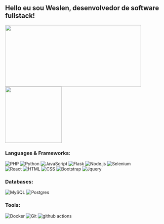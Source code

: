 ## Hello eu sou Weslen, desenvolvedor de software fullstack!

<div style="display: inline_block">
  <img height=200 width=440  align="center" src="https://my-stats-personal.vercel.app/api?username=weslenpy&show_icons=true&theme=radical&include_all_commits=true">
  <img height=183 align="center" src="https://my-stats-personal.vercel.app/api/top-langs?username=weslenpy&layout=compact&theme=radical">
 
</div>

<h3>Languages & Frameworks:</h3>
<p>
  <img alt="PHP" src="https://img.shields.io/badge/-PHP-DD0031?style=flat-square&logo=php&logoColor=white" />
  <img alt="Python" src="https://img.shields.io/badge/-Python-DD0031?style=flat-square&logo=python&logoColor=white" />
  <img alt="JavaScript" src="https://img.shields.io/badge/-JavaScript-DD0031?style=flat-square&logo=javascript&logoColor=white" />
  <img alt="Flask" src="https://img.shields.io/badge/-Flask-grey?style=flat-square&logo=flask&logoColor=blue" />
   <img alt="Node.js" src="https://img.shields.io/node/v/node.svg?style=flat-square&logo=nodedotjs&logoColor=green&label=Node.js" />
  <img alt="Selenium" src="https://img.shields.io/badge/-Selenium-grey?style=flat-square&logo=selenium&logoColor=white" />
  <br>
   <img alt="React" src="https://img.shields.io/node/v/react.svg?&logo=react&logoColor=green&label=React" />
  <img alt="HTML" src="https://img.shields.io/badge/-HTML5-1a73e8?style=flat-square&logo=html5&logoColor=white" />
  <img alt="CSS" src="https://img.shields.io/badge/-CSS-1a73e8?style=flat-square&logo=css3&logoColor=white" />
  
  <img alt="Bootstrap" src="https://img.shields.io/badge/-Bootstrap-1a73e8?style=flat-square&logo=bootstrap&logoColor=white" />
  <img alt="Jquery" src="https://img.shields.io/badge/-Jquery-1a73e8?style=flat-square&logo=jquery&logoColor=white" />
</p>

<h3>Databases:</h3>

<p>
  <img alt="MySQL" src="https://img.shields.io/badge/mysql-v8-brightgreen" />
  <img alt="Postgres" src=https://img.shields.io/badge/postgres-v16-brightgreen" />
</p>

<h3>Tools:</h3>

<p>
  <img alt="Docker" src="https://img.shields.io/badge/-Docker-1a73e8?style=flat-square&logo=docker&logoColor=white" />
  <img alt="Git" src="https://img.shields.io/badge/-Git-1a73e8?style=flat-square&logo=git&logoColor=white" />
  <img alt="github actions" src="https://img.shields.io/badge/-Github_Actions-1a73e8?style=flat-square&logo=github-actions&logoColor=white" />
</p>


